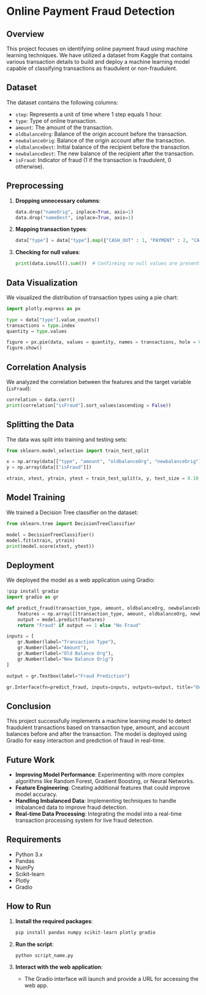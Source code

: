 # Online Payment Fraud Detection

## Overview

This project focuses on identifying online payment fraud using machine learning techniques. We have utilized a dataset from Kaggle that contains various transaction details to build and deploy a machine learning model capable of classifying transactions as fraudulent or non-fraudulent.

## Dataset

The dataset contains the following columns:

- `step`: Represents a unit of time where 1 step equals 1 hour.
- `type`: Type of online transaction.
- `amount`: The amount of the transaction.
- `oldbalanceOrg`: Balance of the origin account before the transaction.
- `newbalanceOrig`: Balance of the origin account after the transaction.
- `oldbalanceDest`: Initial balance of the recipient before the transaction.
- `newbalanceDest`: The new balance of the recipient after the transaction.
- `isFraud`: Indicator of fraud (1 if the transaction is fraudulent, 0 otherwise).

## Preprocessing

1. **Dropping unnecessary columns**:
   ```python
   data.drop("nameOrig", inplace=True, axis=1)
   data.drop("nameDest", inplace=True, axis=1)
   ```

2. **Mapping transaction types**:
   ```python
   data["type"] = data["type"].map({"CASH_OUT" : 1, "PAYMENT" : 2, "CASH_IN" : 3, "TRANSFER" : 4, "DEBIT" : 5})
   ```

3. **Checking for null values**:
   ```python
   print(data.isnull().sum())  # Confirming no null values are present
   ```

## Data Visualization

We visualized the distribution of transaction types using a pie chart:

```python
import plotly.express as px

type = data["type"].value_counts()
transactions = type.index
quantity = type.values

figure = px.pie(data, values = quantity, names = transactions, hole = 0.5, title = "Distribution of Transaction Type")
figure.show()
```

## Correlation Analysis

We analyzed the correlation between the features and the target variable (`isFraud`):

```python
correlation = data.corr()
print(correlation["isFraud"].sort_values(ascending = False))
```

## Splitting the Data

The data was split into training and testing sets:

```python
from sklearn.model_selection import train_test_split

x = np.array(data[["type", "amount", "oldbalanceOrg", "newbalanceOrig"]])
y = np.array(data[["isFraud"]])

xtrain, xtest, ytrain, ytest = train_test_split(x, y, test_size = 0.10, random_state = 42)
```

## Model Training

We trained a Decision Tree classifier on the dataset:

```python
from sklearn.tree import DecisionTreeClassifier

model = DecisionTreeClassifier()
model.fit(xtrain, ytrain)
print(model.score(xtest, ytest))
```

## Deployment

We deployed the model as a web application using Gradio:

```python
!pip install gradio
import gradio as gr

def predict_fraud(transaction_type, amount, oldbalanceOrg, newbalanceOrig):
    features = np.array([[transaction_type, amount, oldbalanceOrg, newbalanceOrig]])
    output = model.predict(features)
    return "Fraud" if output == 1 else "No Fraud"

inputs = [
    gr.Number(label="Transaction Type"),
    gr.Number(label="Amount"),
    gr.Number(label="Old Balance Org"),
    gr.Number(label="New Balance Orig")
]

output = gr.Textbox(label="Fraud Prediction")

gr.Interface(fn=predict_fraud, inputs=inputs, outputs=output, title="Online Fraud Detection").launch(share=True)
```

## Conclusion

This project successfully implements a machine learning model to detect fraudulent transactions based on transaction type, amount, and account balances before and after the transaction. The model is deployed using Gradio for easy interaction and prediction of fraud in real-time.

## Future Work

- **Improving Model Performance**: Experimenting with more complex algorithms like Random Forest, Gradient Boosting, or Neural Networks.
- **Feature Engineering**: Creating additional features that could improve model accuracy.
- **Handling Imbalanced Data**: Implementing techniques to handle imbalanced data to improve fraud detection.
- **Real-time Data Processing**: Integrating the model into a real-time transaction processing system for live fraud detection.

## Requirements

- Python 3.x
- Pandas
- NumPy
- Scikit-learn
- Plotly
- Gradio

## How to Run

1. **Install the required packages**:
   ```bash
   pip install pandas numpy scikit-learn plotly gradio
   ```

2. **Run the script**:
   ```bash
   python script_name.py
   ```

3. **Interact with the web application**:
   - The Gradio interface will launch and provide a URL for accessing the web app.